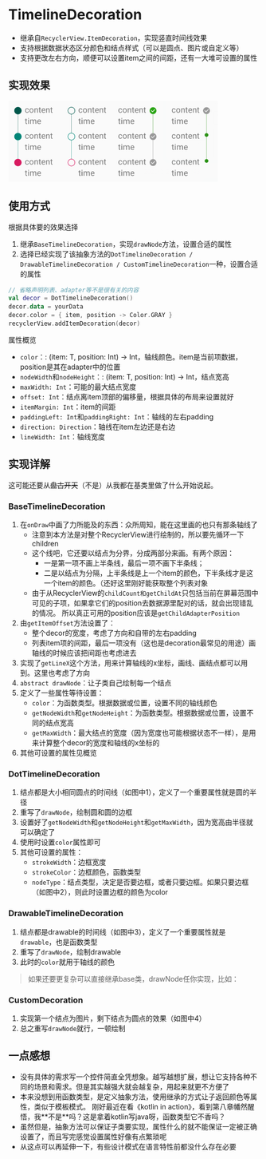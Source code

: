 # TimelineDecoration

* 继承自`RecyclerView.ItemDecoration`，实现竖直时间线效果
* 支持根据数据状态区分颜色和结点样式（可以是圆点、图片或自定义等）
* 支持更改左右方向，顺便可以设置item之间的间距，还有一大堆可设置的属性

## 实现效果
![demo](demo.png)

## 使用方式
根据具体要的效果选择
1. 继承`BaseTimelineDecoration`，实现`drawNode`方法，设置合适的属性
1. 选择已经实现了该抽象方法的`DotTimelineDecoration / DrawableTimelineDecoration / CustomTimelineDecoration`一种，设置合适的属性 
  
```kotlin
// 省略声明列表、adapter等不是很有关的内容
val decor = DotTimelineDecoration()
decor.data = yourData
decor.color = { item, position -> Color.GRAY }
recyclerView.addItemDecoration(decor)
```

属性概览
* `color`：: (item: T, position: Int) -> Int，轴线颜色。item是当前项数据，position是其在adapter中的位置
* `nodeWidth`和`nodeHeight`：: (item: T, position: Int) -> Int，结点宽高
* `maxWidth: Int`：可能的最大结点宽度
* `offset: Int`：结点离item顶部的偏移量，根据具体的布局来设置就好
* `itemMargin: Int`：item的间距
* `paddingLeft: Int`和`paddingRight: Int`：轴线的左右padding
* `direction: Direction`：轴线在item左边还是右边
* `lineWidth: Int`：轴线宽度

## 实现详解
这可能还要从~~盘古开天~~（不是）从我都在基类里做了什么开始说起。

### BaseTimelineDecoration
1. 在`onDraw`中画了力所能及的东西：众所周知，能在这里画的也只有那条轴线了
    * 注意到本方法是对整个RecyclerView进行绘制的，所以要先循环一下children
    * 这个线吧，它还要以结点为分界，分成两部分来画。有两个原因：
        * 一是第一项不画上半条线，最后一项不画下半条线；
        * 二是以结点为分隔，上半条线是上一个item的颜色，下半条线才是这一个item的颜色。（还好这里刚好能获取整个列表对象
    * 由于从RecyclerView的`childCount和getChildAt`只包括当前在屏幕范围中可见的子项，如果拿它们的position去数据源里配对的话，就会出现错乱的情况。
    所以真正可用的position应该是`getChildAdapterPosition`
1. 由`getItemOffset`方法设置了：
    * 整个decor的宽度，考虑了方向和自带的左右padding
    * 列表item项的间距，最后一项没有（这也是decoration最常见的用途）画轴线的时候应该把间距也考虑进去
1. 实现了`getLineX`这个方法，用来计算轴线的x坐标，画线、画结点都可以用到。这里也考虑了方向
1. `abstract drawNode`：让子类自己绘制每一个结点
1. 定义了一些属性等待设置：
    * `color`：为函数类型。根据数据或位置，设置不同的轴线颜色
    * `getNodeWidth`和`getNodeHeight`：为函数类型。根据数据或位置，设置不同的结点宽高
    * `getMaxWidth`：最大结点的宽度（因为宽度也可能根据状态不一样），是用来计算整个decor的宽度和轴线的x坐标的
1. 其他可设置的属性见概览

### DotTimelineDecoration
1. 结点都是大小相同圆点的时间线（如图中1），定义了一个重要属性就是圆的半径
1. 重写了`drawNode`，绘制圆和圆的边框
1. 设置好了`getNodeWidth`和`getNodeHeight`和`getMaxWidth`，因为宽高由半径就可以确定了
1. 使用时设置`color`属性即可
1. 其他可设置的属性：
    * `strokeWidth`：边框宽度
    * `strokeColor`：边框颜色，函数类型
    * `nodeType`：结点类型，决定是否要边框，或者只要边框。如果只要边框（如图中2），则此时设置边框的颜色为color

### DrawableTimelineDecoration
1. 结点都是drawable的时间线（如图中3），定义了一个重要属性就是`drawable`，也是函数类型
1. 重写了`drawNode`，绘制drawable
1. 此时的`color`就用于轴线的颜色

> 如果还要更复杂可以直接继承base类，drawNode任你实现，比如：
### CustomDecoration
1. 实现第一个结点为图片，剩下结点为圆点的效果（如图中4）
1. 总之重写`drawNode`就行，一顿绘制

## 一点感想
* 没有具体的需求写一个控件简直全凭想象。越写越想扩展，想让它支持各种不同的场景和需求。但是其实越强大就会越复杂，用起来就更不方便了
* 本来没想到用函数类型，是定义抽象方法，使用继承的方式让子返回颜色等属性，类似于模板模式。
刚好最近在看《kotlin in action》，看到第八章幡然醒悟，我\*\*不是\*\*吗？这是拿着kotlin写java呀，函数类型它不香吗？
* 虽然但是，抽象方法可以保证子类要实现，属性什么的就不能保证一定被正确设置了，而且写完感觉设置属性好像有点繁琐呢
* 从这点可以再延伸一下，有些设计模式在语言特性前都没什么存在必要